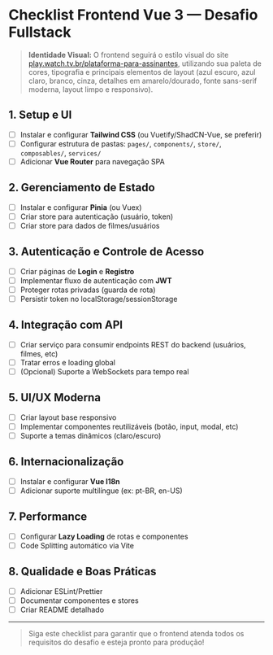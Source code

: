 # Checklist Frontend Vue 3 — Desafio Fullstack

> **Identidade Visual:**
> O frontend seguirá o estilo visual do site [play.watch.tv.br/plataforma-para-assinantes](https://play.watch.tv.br/plataforma-para-assinantes), utilizando sua paleta de cores, tipografia e principais elementos de layout (azul escuro, azul claro, branco, cinza, detalhes em amarelo/dourado, fonte sans-serif moderna, layout limpo e responsivo).

## 1. Setup e UI
- [ ] Instalar e configurar **Tailwind CSS** (ou Vuetify/ShadCN-Vue, se preferir)
- [ ] Configurar estrutura de pastas: `pages/`, `components/`, `store/`, `composables/`, `services/`
- [ ] Adicionar **Vue Router** para navegação SPA

## 2. Gerenciamento de Estado
- [ ] Instalar e configurar **Pinia** (ou Vuex)
- [ ] Criar store para autenticação (usuário, token)
- [ ] Criar store para dados de filmes/usuários

## 3. Autenticação e Controle de Acesso
- [ ] Criar páginas de **Login** e **Registro**
- [ ] Implementar fluxo de autenticação com **JWT**
- [ ] Proteger rotas privadas (guarda de rota)
- [ ] Persistir token no localStorage/sessionStorage

## 4. Integração com API
- [ ] Criar serviço para consumir endpoints REST do backend (usuários, filmes, etc)
- [ ] Tratar erros e loading global
- [ ] (Opcional) Suporte a WebSockets para tempo real

## 5. UI/UX Moderna
- [ ] Criar layout base responsivo
- [ ] Implementar componentes reutilizáveis (botão, input, modal, etc)
- [ ] Suporte a temas dinâmicos (claro/escuro)

## 6. Internacionalização
- [ ] Instalar e configurar **Vue I18n**
- [ ] Adicionar suporte multilíngue (ex: pt-BR, en-US)

## 7. Performance
- [ ] Configurar **Lazy Loading** de rotas e componentes
- [ ] Code Splitting automático via Vite

## 8. Qualidade e Boas Práticas
- [ ] Adicionar ESLint/Prettier
- [ ] Documentar componentes e stores
- [ ] Criar README detalhado

---

> Siga este checklist para garantir que o frontend atenda todos os requisitos do desafio e esteja pronto para produção! 